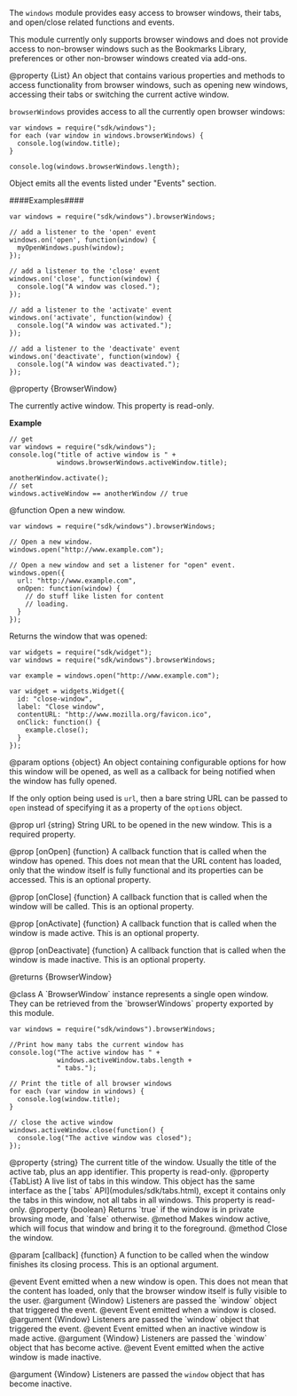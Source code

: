 <!-- This Source Code Form is subject to the terms of the Mozilla Public
   - License, v. 2.0. If a copy of the MPL was not distributed with this
   - file, You can obtain one at http://mozilla.org/MPL/2.0/. -->

<!-- contributed by Felipe Gomes [felipc@gmail.com]  -->


The `windows` module provides easy access to browser windows, their
tabs, and open/close related functions and events.

This module currently only supports browser windows and does not provide
access to non-browser windows such as the Bookmarks Library, preferences
or other non-browser windows created via add-ons.

<api name="browserWindows">
@property {List}
An object that contains various properties and methods to access
functionality from browser windows, such as opening new windows, accessing
their tabs or switching the current active window.

`browserWindows` provides access to all the currently open browser windows:

    var windows = require("sdk/windows");
    for each (var window in windows.browserWindows) {
      console.log(window.title);
    }

    console.log(windows.browserWindows.length);

Object emits all the events listed under "Events" section.

####Examples####

    var windows = require("sdk/windows").browserWindows;

    // add a listener to the 'open' event
    windows.on('open', function(window) {
      myOpenWindows.push(window);
    });

    // add a listener to the 'close' event
    windows.on('close', function(window) {
      console.log("A window was closed.");
    });

    // add a listener to the 'activate' event
    windows.on('activate', function(window) {
      console.log("A window was activated.");
    });

    // add a listener to the 'deactivate' event
    windows.on('deactivate', function(window) {
      console.log("A window was deactivated.");
    });


<api name="activeWindow">
@property {BrowserWindow}

The currently active window. This property is read-only.

**Example**

    // get
    var windows = require("sdk/windows");
    console.log("title of active window is " +
                windows.browserWindows.activeWindow.title);

    anotherWindow.activate();
    // set
    windows.activeWindow == anotherWindow // true
</api>

</api>

<api name="open">
@function
Open a new window.

    var windows = require("sdk/windows").browserWindows;

    // Open a new window.
    windows.open("http://www.example.com");

    // Open a new window and set a listener for "open" event.
    windows.open({
      url: "http://www.example.com",
      onOpen: function(window) {
        // do stuff like listen for content
        // loading.
      }
    });

Returns the window that was opened:

    var widgets = require("sdk/widget");
    var windows = require("sdk/windows").browserWindows;

    var example = windows.open("http://www.example.com");

    var widget = widgets.Widget({
      id: "close-window",
      label: "Close window",
      contentURL: "http://www.mozilla.org/favicon.ico",
      onClick: function() {
        example.close();
      }
    });

@param options {object}
An object containing configurable options for how this window will be opened,
as well as a callback for being notified when the window has fully opened.

If the only option being used is `url`, then a bare string URL can be passed to
`open` instead of specifying it as a property of the `options` object.

@prop url {string}
String URL to be opened in the new window.
This is a required property.

@prop [onOpen] {function}
A callback function that is called when the window has opened. This does not
mean that the URL content has loaded, only that the window itself is fully
functional and its properties can be accessed. This is an optional property.

@prop [onClose] {function}
A callback function that is called when the window will be called.
This is an optional property.

@prop [onActivate] {function}
A callback function that is called when the window is made active.
This is an optional property.

@prop [onDeactivate] {function}
A callback function that is called when the window is made inactive.
This is an optional property.

@returns {BrowserWindow}
</api>

<api name="BrowserWindow">
@class
A `BrowserWindow` instance represents a single open window. They can be
retrieved from the `browserWindows` property exported by this module.

    var windows = require("sdk/windows").browserWindows;

    //Print how many tabs the current window has
    console.log("The active window has " +
                windows.activeWindow.tabs.length +
                " tabs.");

    // Print the title of all browser windows
    for each (var window in windows) {
      console.log(window.title);
    }

    // close the active window
    windows.activeWindow.close(function() {
      console.log("The active window was closed");
    });

<api name="title">
@property {string}
The current title of the window. Usually the title of the active tab,
plus an app identifier.
This property is read-only.
</api>

<api name="tabs">
@property {TabList}
A live list of tabs in this window. This object has the same interface as the
[`tabs` API](modules/sdk/tabs.html), except it contains only the
tabs in this window, not all tabs in all windows. This property is read-only.
</api>

<api name="isPrivateBrowsing">
@property {boolean}
Returns `true` if the window is in private browsing mode, and `false` otherwise.
</api>

<api name="activate">
@method
Makes window active, which will focus that window and bring it to the
foreground.
</api>

<api name="close">
@method
Close the window.

@param [callback] {function}
A function to be called when the window finishes its closing process.
This is an optional argument.
</api>

</api>

<api name="open">
@event
Event emitted when a new window is open.
This does not mean that the content has loaded, only that the browser window
itself is fully visible to the user.
@argument {Window}
Listeners are passed the `window` object that triggered the event.
</api>

<api name="close">
@event
Event emitted when a window is closed.
@argument {Window}
Listeners are passed the `window` object that triggered the event.
</api>

<api name="activate">
@event
Event emitted when an inactive window is made active.
@argument {Window}
Listeners are passed the `window` object that has become active.
</api>

<api name="deactivate">
@event
Event emitted when the active window is made inactive.

@argument {Window}
Listeners are passed the `window` object that has become inactive.
</api>
